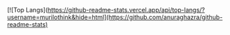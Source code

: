 [![Top Langs](https://github-readme-stats.vercel.app/api/top-langs/?username=murilothink&hide=html](https://github.com/anuraghazra/github-readme-stats)
